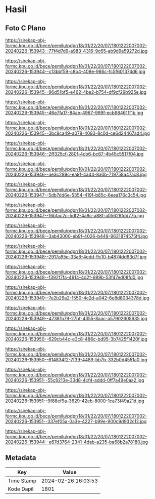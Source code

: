 # Hasil

## Foto C Plano

https://sirekap-obj-formc.kpu.go.id/bece/pemilu/pdpr/18/01/22/20/07/1801222007002-20240226-153943--77f4d7d9-a983-4316-9c65-ab9d9a59272d.jpg

https://sirekap-obj-formc.kpu.go.id/bece/pemilu/pdpr/18/01/22/20/07/1801222007002-20240226-153944--c13bbf59-c8b4-408e-986c-fc5f601374d6.jpg

https://sirekap-obj-formc.kpu.go.id/bece/pemilu/pdpr/18/01/22/20/07/1801222007002-20240226-153945--96d51bf5-e462-4be2-b754-df9cf29b925e.jpg

https://sirekap-obj-formc.kpu.go.id/bece/pemilu/pdpr/18/01/22/20/07/1801222007002-20240226-153945--46e7fa17-84ae-4967-999f-ecb984611f1b.jpg

https://sirekap-obj-formc.kpu.go.id/bece/pemilu/pdpr/18/01/22/20/07/1801222007002-20240226-153945--3bc9ca49-a078-4093-8c0d-ce6d24467ad4.jpg

https://sirekap-obj-formc.kpu.go.id/bece/pemilu/pdpr/18/01/22/20/07/1801222007002-20240226-153946--2ff325cf-280f-4cb6-bc67-4b45c5517f04.jpg

https://sirekap-obj-formc.kpu.go.id/bece/pemilu/pdpr/18/01/22/20/07/1801222007002-20240226-153946--ae3c289c-ea9f-4a44-8a0b-719758a47ac8.jpg

https://sirekap-obj-formc.kpu.go.id/bece/pemilu/pdpr/18/01/22/20/07/1801222007002-20240226-153947--5db7dd6e-5354-419f-b85c-6eea176c3c54.jpg

https://sirekap-obj-formc.kpu.go.id/bece/pemilu/pdpr/18/01/22/20/07/1801222007002-20240226-153947--16bfac2c-5df2-4a8c-a88f-a05629fdd77b.jpg

https://sirekap-obj-formc.kpu.go.id/bece/pemilu/pdpr/18/01/22/20/07/1801222007002-20240226-153948--3ab43000-eb9f-4026-b449-9631874575f4.jpg

https://sirekap-obj-formc.kpu.go.id/bece/pemilu/pdpr/18/01/22/20/07/1801222007002-20240226-153948--2917a95e-33a6-4edd-9c10-b4874dd63d7f.jpg

https://sirekap-obj-formc.kpu.go.id/bece/pemilu/pdpr/18/01/22/20/07/1801222007002-20240226-153948--f392f7fa-4914-4d2f-989b-53f47ed08fd0.jpg

https://sirekap-obj-formc.kpu.go.id/bece/pemilu/pdpr/18/01/22/20/07/1801222007002-20240226-153949--7e2b29a2-1550-4c2d-a042-6e8d8034378d.jpg

https://sirekap-obj-formc.kpu.go.id/bece/pemilu/pdpr/18/01/22/20/07/1801222007002-20240226-153949--47381b79-27bf-4355-8aac-a57902605635.jpg

https://sirekap-obj-formc.kpu.go.id/bece/pemilu/pdpr/18/01/22/20/07/1801222007002-20240226-153950--629cb44c-e3c8-486c-bd95-3b7425f1420f.jpg

https://sirekap-obj-formc.kpu.go.id/bece/pemilu/pdpr/18/01/22/20/07/1801222007002-20240226-153950--614834f2-7f39-4489-bb7b-332b0d4551a0.jpg

https://sirekap-obj-formc.kpu.go.id/bece/pemilu/pdpr/18/01/22/20/07/1801222007002-20240226-153951--55c8213e-33d8-4cf4-addd-0ff7a49e0aa2.jpg

https://sirekap-obj-formc.kpu.go.id/bece/pemilu/pdpr/18/01/22/20/07/1801222007002-20240226-153951--9f88ef9a-3629-42eb-8000-1ca73f49a21d.jpg

https://sirekap-obj-formc.kpu.go.id/bece/pemilu/pdpr/18/01/22/20/07/1801222007002-20240226-153951--337ef05a-0a3e-4227-b99e-900c9d932c12.jpg

https://sirekap-obj-formc.kpu.go.id/bece/pemilu/pdpr/18/01/22/20/07/1801222007002-20240226-153944--e67d3764-2341-4dab-a235-ba68b2a78180.jpg


## Metadata

| Key        | Value               |
| ---------- | ------------------- |
| Time Stamp | 2024-02-26 16:03:53 |
| Kode Dapil | 1801                |



